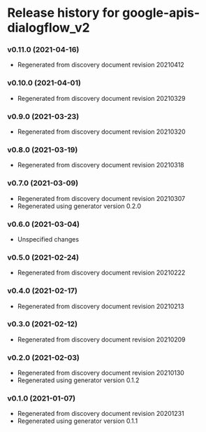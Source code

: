 # Release history for google-apis-dialogflow_v2

### v0.11.0 (2021-04-16)

* Regenerated from discovery document revision 20210412

### v0.10.0 (2021-04-01)

* Regenerated from discovery document revision 20210329

### v0.9.0 (2021-03-23)

* Regenerated from discovery document revision 20210320

### v0.8.0 (2021-03-19)

* Regenerated from discovery document revision 20210318

### v0.7.0 (2021-03-09)

* Regenerated from discovery document revision 20210307
* Regenerated using generator version 0.2.0

### v0.6.0 (2021-03-04)

* Unspecified changes

### v0.5.0 (2021-02-24)

* Regenerated from discovery document revision 20210222

### v0.4.0 (2021-02-17)

* Regenerated from discovery document revision 20210213

### v0.3.0 (2021-02-12)

* Regenerated from discovery document revision 20210209

### v0.2.0 (2021-02-03)

* Regenerated from discovery document revision 20210130
* Regenerated using generator version 0.1.2

### v0.1.0 (2021-01-07)

* Regenerated from discovery document revision 20201231
* Regenerated using generator version 0.1.1

